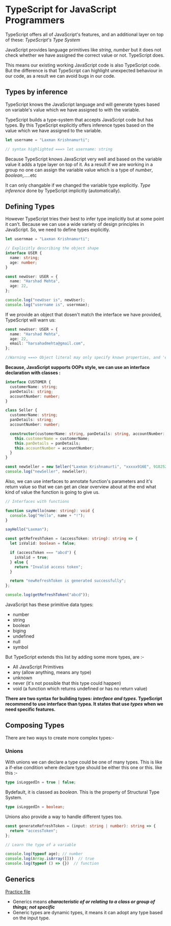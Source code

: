 # TypeScript for JavaScript Programmers

TypeScript offers all of JavaScript's features, and an additional layer on top of these: _TypeScript's Type System_

JavaScript provides language primitives like _string_, _number_ but it does not check whether we have assigned the correct value or not. TypeScript does.

This means our existing working JavaScript code is also TypeScript code. But the difference is that TypeScript can highlight unexpected behaviour in our code, as a result we can avoid bugs in our code.

## Types by inference

TypeScript knows the JavaScript language and will generate types based on variable's value which we have assigned to with the variable.

TypeScript builds a type-system that accepts JavaScript code but has types. By this TypeScript explicitly offers inference types based on the value which we have assigned to the variable.

```js
let username = "Laxman Krishnamurti";

// syntax highlighted ===> let username: string
```

Because TypeScript knows JavaScript very well and based on the variable value it adds a type layer on top of it. As a result if we are working in a group no one can assign the variable value which is a type of _number_, _boolean_,.....etc

It can only changable if we changed the variable type explicitly. _Type inference_ done by TypeScript implicitly (automatically).

## Defining Types

However TypeScript tries their best to infer type implicitly but at some point it can't. Because we can use a wide variety of design principles in JavaScript. So, we need to define types explicitly.

```ts
let usernmae = "Laxman Krishnamurti";

// Explicitly describing the object shape
interface USER {
  name: string;
  age: number;
}

const newUser: USER = {
  name: "Harshad Mehta",
  age: 22,
};

console.log("newUser is", newUser);
console.log("username is", usernmae);
```

If we provide an object that dosen't match the interface we have provided, TypeScript will warn us:

```ts
const newUser: USER = {
  name: "Harshad Mehta",
  age: 22,
  email: "harsahadmehta@gmail.com",
};

//Warning ===> Object literal may only specify known properties, and 'email' does not exist in type 'USER'.
```

**Because, JavaScript supports OOPs style, we can use an interface declaration with classes :**

```ts
interface CUSTOMER {
  customerName: string;
  panDetails: string;
  accountNumber: number;
}

class Seller {
  customerName: string;
  panDetails: string;
  accountNumber: number;

  constructor(customerName: string, panDetails: string, accountNumber: number) {
    this.customerName = customerName;
    this.panDetails = panDetails;
    this.accountNumber = accountNumber;
  }
}

const newSeller = new Seller("Laxman Krishnamurti", "xxxxx916E", 918252764932);
console.log("newSeller", newSeller);
```

Also, we can use interfaces to annotate function's parameters and it's return value so that we can get an clear overview about at the end what kind of value the function is going to give us.

```ts
// Interfaces with functions

function sayHello(name: string): void {
  console.log("Hello", name + "!");
}

sayHello("Laxman");

const getRefreshToken = (accessToken: string): string => {
  let isValid: boolean = false;

  if (accessToken === "abcd") {
    isValid = true;
  } else {
    return "Invalid access token";
  }

  return "newRefreshToken is generated successfully";
};

console.log(getRefreshToken("abcd"));
```

JavaScript has these primitive data types:

- number
- string
- boolean
- biging
- undefined
- null
- symbol

But TypeScript extends this list by adding some more types, are :-

- All JavaScript Primitives
- any (allow anything, means any type)
- unknown
- never (it's not possible that this type could happen)
- void (a function which returns undefined or has no return value)

**There are two syntax for building types: _interface and types_. TypeScript recommend to use interface than typea. It states that use _types_ when we need specific features.**

## Composing Types

There are two ways to create more complex types:-

### **Unions**

With unions we can declare a type could be one of many types. This is like a if-else condition where declare type should be either this one or this. like this :-

```ts
type isLoggedIn = true | false;
```

Bydefault, it is classed as _boolean_. This is the property of Structural Type System.

```ts
type isLoggedIn = boolean;
```

Unions also provide a way to handle different types too.

```ts
const generateRefreshToken = (input: string | number): string => {
  return "accessToken";
};
```

```ts
// Learn the type of a variable

console.log(typeof age); // number
console.log(Array.isArray([]))  // true
console.log(typeof () => {})  // function
```

## **Generics**

[Practice file](./src/generics/generics.ts)

- Generics means **_characteristic of or relating to a class or group of things; not specific_**
- Generic types are dynamic types, it means it can adopt any type based on the input type.
